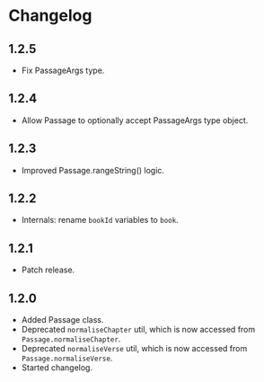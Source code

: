 # Changelog

## 1.2.5

-  Fix PassageArgs type.

## 1.2.4

-  Allow Passage to optionally accept PassageArgs type object.

## 1.2.3

-  Improved Passage.rangeString() logic.

## 1.2.2

-  Internals: rename `bookId` variables to `book`.

## 1.2.1

-  Patch release.

## 1.2.0

-  Added Passage class.
-  Deprecated `normaliseChapter` util, which is now accessed from `Passage.normaliseChapter`.
-  Deprecated `normaliseVerse` util, which is now accessed from `Passage.normaliseVerse`.
-  Started changelog.
